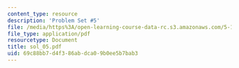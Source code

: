 ```yaml
---
content_type: resource
description: 'Problem Set #5'
file: /media/https%3A/open-learning-course-data-rc.s3.amazonaws.com/5-12-organic-chemistry-i-spring-2003/69c88bb7d4f386abdca09b0ee5b7bab3_sol_05.pdf
file_type: application/pdf
resourcetype: Document
title: sol_05.pdf
uid: 69c88bb7-d4f3-86ab-dca0-9b0ee5b7bab3
---
```

